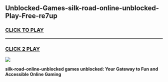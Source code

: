 
## Unblocked-Games-silk-road-online-unblocked-Play-Free-re7up
<h3>
<a href="https://premium76.site?title=silk-road-online-unblocked&ref=23A">CLICK TO PLAY</a></h3>
<hr>

<h3>
<a href="https://premium76.site?title=silk-road-online-unblocked&ref=23A">CLICK 2 PLAY</a>
  
</h3>

<a href="https://premium76.site?title=silk-road-online-unblocked&ref=23A"><img src="https://clearcache.store/games.png"></a>


**silk-road-online-unblocked games unblocked: Your Gateway to Fun and Accessible Online Gaming**
